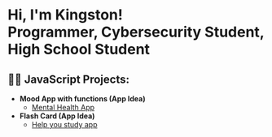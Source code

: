 <h1>Hi, I'm Kingston! <br/><a >Programmer</a>, <a >Cybersecurity Student</a>, <a 'href="https://www.youtube.com/c/joshmadakor"'>High School Student</a></h1>

<h2>👨‍💻 JavaScript Projects:</h2>

- <b>Mood App with functions (App Idea)</b>
  - [Mental Health App](https://studio.code.org/projects/applab/L733YkwWwRftz-QOTiaePhEGk2OrEI5MDltXm_QiRBM)
- <b>Flash Card (App Idea)</b>
  - [Help you study app](https://studio.code.org/projects/applab/cm0jpIB_PMkye6V4cDkEVaFSSA0J6CCfRrW7WOio0Os)



<!--
**joshmadakor1/joshmadakor1** is a ✨ _special_ ✨ repository because its `README.md` (this file) appears on your GitHub profile.

Here are some ideas to get you started:

- 🔭 I’m currently working on ...
- 🌱 I’m currently learning ...
- 👯 I’m looking to collaborate on ...
- 🤔 I’m looking for help with ...
- 💬 Ask me about ...
- 📫 How to reach me: ...
- 😄 Pronouns: ...
- ⚡ Fun fact: ...
-->
